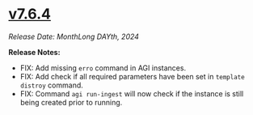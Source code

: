 # [v7.6.4](https://github.com/aerospike/aerolab/releases/tag/7.6.4)

_Release Date: MonthLong DAYth, 2024_

**Release Notes:**
* FIX: Add missing `erro` command in AGI instances.
* FIX: Add check if all required parameters have been set in `template distroy` command.
* FIX: Command `agi run-ingest` will now check if the instance is still being created prior to running.
